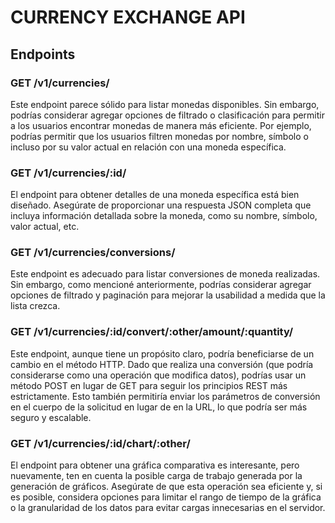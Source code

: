 # CURRENCY EXCHANGE API

## Endpoints

### GET /v1/currencies/

Este endpoint parece sólido para listar monedas disponibles. Sin embargo, podrías considerar agregar opciones de filtrado o clasificación para permitir a los usuarios encontrar monedas de manera más eficiente. Por ejemplo, podrías permitir que los usuarios filtren monedas por nombre, símbolo o incluso por su valor actual en relación con una moneda específica.

### GET /v1/currencies/:id/

El endpoint para obtener detalles de una moneda específica está bien diseñado. Asegúrate de proporcionar una respuesta JSON completa que incluya información detallada sobre la moneda, como su nombre, símbolo, valor actual, etc.

### GET /v1/currencies/conversions/

Este endpoint es adecuado para listar conversiones de moneda realizadas. Sin embargo, como mencioné anteriormente, podrías considerar agregar opciones de filtrado y paginación para mejorar la usabilidad a medida que la lista crezca.

### GET /v1/currencies/:id/convert/:other/amount/:quantity/

Este endpoint, aunque tiene un propósito claro, podría beneficiarse de un cambio en el método HTTP. Dado que realiza una conversión (que podría considerarse como una operación que modifica datos), podrías usar un método POST en lugar de GET para seguir los principios REST más estrictamente. Esto también permitiría enviar los parámetros de conversión en el cuerpo de la solicitud en lugar de en la URL, lo que podría ser más seguro y escalable.

### GET /v1/currencies/:id/chart/:other/

El endpoint para obtener una gráfica comparativa es interesante, pero nuevamente, ten en cuenta la posible carga de trabajo generada por la generación de gráficos. Asegúrate de que esta operación sea eficiente y, si es posible, considera opciones para limitar el rango de tiempo de la gráfica o la granularidad de los datos para evitar cargas innecesarias en el servidor.